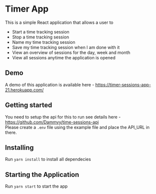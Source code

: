 # <h1>Timer App</h1>

This is a simple React application that allows a user to 

- Start a time tracking session
- Stop a time tracking session
- Name my time tracking session
- Save my time tracking session when I am done with it
- View an overview of sessions for the day, week and month
- View all sessions anytime the application is opened

## Demo
  A demo of this application is available here - https://timer-sessions-app-21.herokuapp.com/  

## Getting started

  You need to setup the api for this to run see details here - https://github.com/Dammyy/time-sessions-api  
  Please create a `.env` file using the example file and place the API_URL in there.

## Installing
  Run `yarn install` to install all dependecies

## Starting the Application
  Run `yarn start` to start the app

